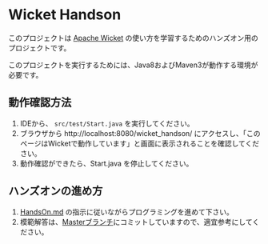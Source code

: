 Wicket Handson
==============

このプロジェクトは [Apache Wicket](http://wicket.apache.org/) の使い方を学習するためのハンズオン用のプロジェクトです。

このプロジェクトを実行するためには、Java8およびMaven3が動作する環境が必要です。

## 動作確認方法

1. IDEから、 `src/test/Start.java` を実行してください。
1. ブラウザから http://localhost:8080/wicket_handson/ にアクセスし、「このページはWicketで動作しています」と画面に表示されることを確認してください。
1. 動作確認ができたら、Start.java を停止してください。

## ハンズオンの進め方

1. [HandsOn.md](./doc/HandsOn.md) の指示に従いながらプログラミングを進めて下さい。
1. 模範解答は、[Masterブランチ](https://github.com/gishi-yama/wicket_handson/)にコミットしていますので、適宜参考にしてください。
